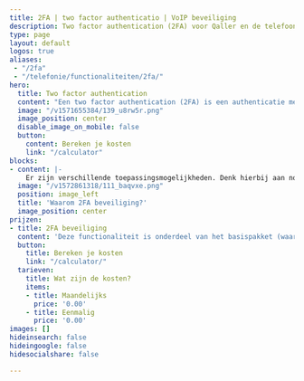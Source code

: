 ```yaml
---
title: 2FA | two factor authenticatio | VoIP beveiliging
description: Two factor authentication (2FA) voor Qaller en de telefooncentrale!
type: page
layout: default
logos: true
aliases: 
 - "/2fa"
 - "/telefonie/functionaliteiten/2fa/"
hero:
  title: Two factor authentication
  content: "Een two factor authentication (2FA) is een authenticatie methode waarbij je twee stappen succesvol moet doorlopen om toegang te krijgen tot Qaller of de telefooncentrale."
  image: "/v1571655384/139_u8rw5r.png"
  image_position: center
  disable_image_on_mobile: false
  button:
    content: Bereken je kosten
    link: "/calculator"
blocks:
- content: |-
    Er zijn verschillende toepassingsmogelijkheden. Denk hierbij aan notificatie van alle of alleen de gemiste gesprekken. Ook kunt u analyseren hoeveel van de bellers wel/niet een voicemailbericht achterlaten. U kunt u de beller gemakkelijk de mogelijkheid bieden om te worden teruggebeld. In een keuzemenu plaatst u dan deze functionaliteit en als de beller bijvoorbeeld een 1 toetst wordt het telefoonnummer naar uw e-mail toegestuurd.<br><br><a href="https://www.callvoip.nl/ondersteuning/simmpl-functionaliteiten/email-app/" class="button">Hoe werkt het?</a>
  image: "/v1572861318/111_baqvxe.png"
  position: image_left
  title: 'Waarom 2FA beveiliging?'
  image_position: center
prijzen:
- title: 2FA beveiliging
  content: 'Deze functionaliteit is onderdeel van het basispakket (waar u €7,50 excl. BTW voor betaalt)'
  button:
    title: Bereken je kosten
    link: "/calculator/"
  tarieven:
    title: Wat zijn de kosten?
    items:
    - title: Maandelijks
      price: '0.00'
    - title: Eenmalig
      price: '0.00'
images: []
hideinsearch: false
hideingoogle: false
hidesocialshare: false

---
```

